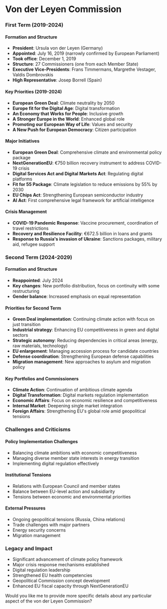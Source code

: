 # Von der Leyen Commission

### First Term (2019-2024)

#### Formation and Structure

* **President**: Ursula von der Leyen (Germany)
* **Appointed**: July 16, 2019 (narrowly confirmed by European Parliament)
* **Took office**: December 1, 2019
* **Structure**: 27 Commissioners (one from each Member State)
* **Executive Vice-Presidents**: Frans Timmermans, Margrethe Vestager, Valdis Dombrovskis
* **High Representative**: Josep Borrell (Spain)

#### Key Priorities (2019-2024)

* **European Green Deal**: Climate neutrality by 2050
* **Europe fit for the Digital Age**: Digital transformation
* **An Economy that Works for People**: Inclusive growth
* **A Stronger Europe in the World**: Enhanced global role
* **Promoting our European Way of Life**: Values and security
* **A New Push for European Democracy**: Citizen participation

#### Major Initiatives

* **European Green Deal**: Comprehensive climate and environmental policy package
* **NextGenerationEU**: €750 billion recovery instrument to address COVID-19 crisis
* **Digital Services Act and Digital Markets Act**: Regulating digital platforms
* **Fit for 55 Package**: Climate legislation to reduce emissions by 55% by 2030
* **EU Chips Act**: Strengthening European semiconductor industry
* **AI Act**: First comprehensive legal framework for artificial intelligence

#### Crisis Management

* **COVID-19 Pandemic Response**: Vaccine procurement, coordination of travel restrictions
* **Recovery and Resilience Facility**: €672.5 billion in loans and grants
* **Response to Russia's invasion of Ukraine**: Sanctions packages, military aid, refugee support

### Second Term (2024-2029)

#### Formation and Structure

* **Reappointed**: July 2024
* **Key changes**: New portfolio distribution, focus on continuity with some restructuring
* **Gender balance**: Increased emphasis on equal representation

#### Priorities for Second Term

* **Green Deal implementation**: Continuing climate action with focus on just transition
* **Industrial strategy**: Enhancing EU competitiveness in green and digital sectors
* **Strategic autonomy**: Reducing dependencies in critical areas (energy, raw materials, technology)
* **EU enlargement**: Managing accession process for candidate countries
* **Defense coordination**: Strengthening European defense capabilities
* **Migration management**: New approaches to asylum and migration policy

#### Key Portfolios and Commissioners

* **Climate Action**: Continuation of ambitious climate agenda
* **Digital Transformation**: Digital markets regulation implementation
* **Economic Affairs**: Focus on economic resilience and competitiveness
* **Internal Market**: Deepening single market integration
* **Foreign Affairs**: Strengthening EU's global role amid geopolitical tensions

### Challenges and Criticisms

#### Policy Implementation Challenges

* Balancing climate ambitions with economic competitiveness
* Managing diverse member state interests in energy transition
* Implementing digital regulation effectively

#### Institutional Tensions

* Relations with European Council and member states
* Balance between EU-level action and subsidiarity
* Tensions between economic and environmental priorities

#### External Pressures

* Ongoing geopolitical tensions (Russia, China relations)
* Trade challenges with major partners
* Energy security concerns
* Migration management

### Legacy and Impact

* Significant advancement of climate policy framework
* Major crisis response mechanisms established
* Digital regulation leadership
* Strengthened EU health competencies
* Geopolitical Commission concept development
* Enhanced EU fiscal capacity through NextGenerationEU

Would you like me to provide more specific details about any particular aspect of the von der Leyen Commission?
